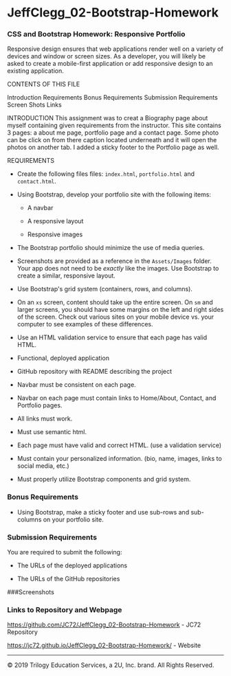 # JeffClegg_02-Bootstrap-Homework
### CSS and Bootstrap Homework: Responsive Portfolio

Responsive design ensures that web applications render well on a variety of devices and window or screen sizes. As a developer, you will likely be asked to create a mobile-first application or add responsive design to an existing application. 

CONTENTS OF THIS FILE

Introduction
Requirements
Bonus Requirements
Submission Requirements
Screen Shots
Links


INTRODUCTION
This assignment was to creat a Biography page about myself containing given requirements from the instructor.  This site contains 3 pages: a about me page, portfolio page and a contact page.  Some photo can be click on from there caption located underneath and it will open the photos on another tab.  I added a sticky footer to the Portfolio page as well.



REQUIREMENTS

* Create the following files files: `index.html`, `portfolio.html` and `contact.html`.

* Using Bootstrap, develop your portfolio site with the following items:

   * A navbar

   * A responsive layout

   * Responsive images

* The Bootstrap portfolio should minimize the use of media queries.

* Screenshots are provided as a reference in the `Assets/Images` folder. Your app does not need to be _exactly_ like the images. Use Bootstrap to create a similar, responsive layout.

* Use Bootstrap's grid system (containers, rows, and columns).

* On an `xs` screen, content should take up the entire screen. On `sm` and larger screens, you should have some margins on the left and right sides of the screen. Check out various sites on your mobile device vs. your computer to see examples of these differences.

* Use an HTML validation service to ensure that each page has valid HTML.

* Functional, deployed application

* GitHub repository with README describing the project

* Navbar must be consistent on each page.

* Navbar on each page must contain links to Home/About, Contact, and Portfolio pages.

* All links must work.

* Must use semantic html.

* Each page must have valid and correct HTML. (use a validation service)

* Must contain your personalized information. (bio, name, images, links to social media, etc.)

* Must properly utilize Bootstrap components and grid system.

### Bonus Requirements

* Using Bootstrap, make a sticky footer and use sub-rows and sub-columns on your portfolio site.


### Submission Requirements
You are required to submit the following:

* The URLs of the deployed applications

* The URLs of the GitHub repositories


###Screenshots


### Links to Repository and Webpage

https://github.com/JC72/JeffClegg_02-Bootstrap-Homework - JC72 Repository

https://jc72.github.io/JeffClegg_02-Bootstrap-Homework/ - Website


- - -

© 2019 Trilogy Education Services, a 2U, Inc. brand. All Rights Reserved.